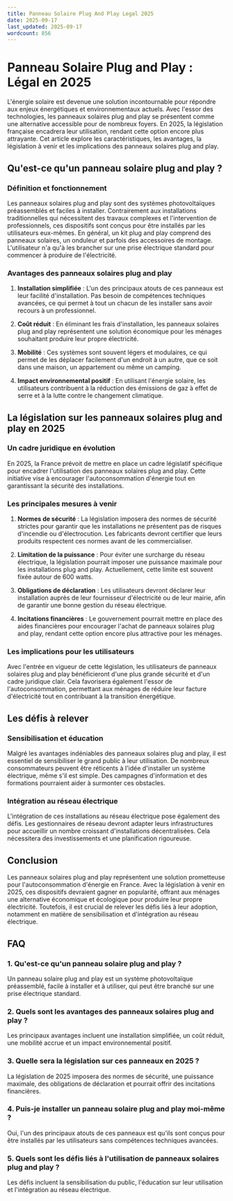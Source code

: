 ```yaml
---
title: Panneau Solaire Plug And Play Legal 2025
date: 2025-09-17
last_updated: 2025-09-17
wordcount: 856
---
```


# Panneau Solaire Plug and Play : Légal en 2025

L'énergie solaire est devenue une solution incontournable pour répondre aux enjeux énergétiques et environnementaux actuels. Avec l'essor des technologies, les panneaux solaires plug and play se présentent comme une alternative accessible pour de nombreux foyers. En 2025, la législation française encadrera leur utilisation, rendant cette option encore plus attrayante. Cet article explore les caractéristiques, les avantages, la législation à venir et les implications des panneaux solaires plug and play.

## Qu'est-ce qu'un panneau solaire plug and play ?

### Définition et fonctionnement

Les panneaux solaires plug and play sont des systèmes photovoltaïques préassemblés et faciles à installer. Contrairement aux installations traditionnelles qui nécessitent des travaux complexes et l'intervention de professionnels, ces dispositifs sont conçus pour être installés par les utilisateurs eux-mêmes. En général, un kit plug and play comprend des panneaux solaires, un onduleur et parfois des accessoires de montage. L'utilisateur n'a qu'à les brancher sur une prise électrique standard pour commencer à produire de l'électricité.

### Avantages des panneaux solaires plug and play

1. **Installation simplifiée** : L'un des principaux atouts de ces panneaux est leur facilité d'installation. Pas besoin de compétences techniques avancées, ce qui permet à tout un chacun de les installer sans avoir recours à un professionnel.
   
2. **Coût réduit** : En éliminant les frais d'installation, les panneaux solaires plug and play représentent une solution économique pour les ménages souhaitant produire leur propre électricité.

3. **Mobilité** : Ces systèmes sont souvent légers et modulaires, ce qui permet de les déplacer facilement d'un endroit à un autre, que ce soit dans une maison, un appartement ou même un camping.

4. **Impact environnemental positif** : En utilisant l'énergie solaire, les utilisateurs contribuent à la réduction des émissions de gaz à effet de serre et à la lutte contre le changement climatique.

## La législation sur les panneaux solaires plug and play en 2025

### Un cadre juridique en évolution

En 2025, la France prévoit de mettre en place un cadre législatif spécifique pour encadrer l'utilisation des panneaux solaires plug and play. Cette initiative vise à encourager l'autoconsommation d'énergie tout en garantissant la sécurité des installations.

### Les principales mesures à venir

1. **Normes de sécurité** : La législation imposera des normes de sécurité strictes pour garantir que les installations ne présentent pas de risques d'incendie ou d'électrocution. Les fabricants devront certifier que leurs produits respectent ces normes avant de les commercialiser.

2. **Limitation de la puissance** : Pour éviter une surcharge du réseau électrique, la législation pourrait imposer une puissance maximale pour les installations plug and play. Actuellement, cette limite est souvent fixée autour de 600 watts.

3. **Obligations de déclaration** : Les utilisateurs devront déclarer leur installation auprès de leur fournisseur d'électricité ou de leur mairie, afin de garantir une bonne gestion du réseau électrique.

4. **Incitations financières** : Le gouvernement pourrait mettre en place des aides financières pour encourager l'achat de panneaux solaires plug and play, rendant cette option encore plus attractive pour les ménages.

### Les implications pour les utilisateurs

Avec l'entrée en vigueur de cette législation, les utilisateurs de panneaux solaires plug and play bénéficieront d'une plus grande sécurité et d'un cadre juridique clair. Cela favorisera également l'essor de l'autoconsommation, permettant aux ménages de réduire leur facture d'électricité tout en contribuant à la transition énergétique.

## Les défis à relever

### Sensibilisation et éducation

Malgré les avantages indéniables des panneaux solaires plug and play, il est essentiel de sensibiliser le grand public à leur utilisation. De nombreux consommateurs peuvent être réticents à l'idée d'installer un système électrique, même s'il est simple. Des campagnes d'information et des formations pourraient aider à surmonter ces obstacles.

### Intégration au réseau électrique

L'intégration de ces installations au réseau électrique pose également des défis. Les gestionnaires de réseau devront adapter leurs infrastructures pour accueillir un nombre croissant d'installations décentralisées. Cela nécessitera des investissements et une planification rigoureuse.

## Conclusion

Les panneaux solaires plug and play représentent une solution prometteuse pour l'autoconsommation d'énergie en France. Avec la législation à venir en 2025, ces dispositifs devraient gagner en popularité, offrant aux ménages une alternative économique et écologique pour produire leur propre électricité. Toutefois, il est crucial de relever les défis liés à leur adoption, notamment en matière de sensibilisation et d'intégration au réseau électrique. 

## FAQ

### 1. Qu'est-ce qu'un panneau solaire plug and play ?

Un panneau solaire plug and play est un système photovoltaïque préassemblé, facile à installer et à utiliser, qui peut être branché sur une prise électrique standard.

### 2. Quels sont les avantages des panneaux solaires plug and play ?

Les principaux avantages incluent une installation simplifiée, un coût réduit, une mobilité accrue et un impact environnemental positif.

### 3. Quelle sera la législation sur ces panneaux en 2025 ?

La législation de 2025 imposera des normes de sécurité, une puissance maximale, des obligations de déclaration et pourrait offrir des incitations financières.

### 4. Puis-je installer un panneau solaire plug and play moi-même ?

Oui, l'un des principaux atouts de ces panneaux est qu'ils sont conçus pour être installés par les utilisateurs sans compétences techniques avancées.

### 5. Quels sont les défis liés à l'utilisation de panneaux solaires plug and play ?

Les défis incluent la sensibilisation du public, l'éducation sur leur utilisation et l'intégration au réseau électrique.